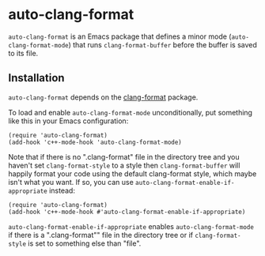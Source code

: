 auto-clang-format
=================

`auto-clang-format` is an Emacs package that defines a minor mode
(`auto-clang-format-mode`) that runs `clang-format-buffer` before the buffer is
saved to its file.


Installation
------------

`auto-clang-format` depends on the [clang-format] package.

To load and enable `auto-clang-format-mode` unconditionally, put something like
this in your Emacs configuration:

```elisp
(require 'auto-clang-format)
(add-hook 'c++-mode-hook 'auto-clang-format-mode)
```

Note that if there is no ".clang-format" file in the directory tree and you
haven't set `clang-format-style` to a style then `clang-format-buffer` will
happily format your code using the default clang-format style, which maybe
isn't what you want. If so, you can use
`auto-clang-format-enable-if-appropriate` instead:

```elisp
(require 'auto-clang-format)
(add-hook 'c++-mode-hook #'auto-clang-format-enable-if-appropriate)
```

`auto-clang-format-enable-if-appropriate` enables `auto-clang-format-mode` if
there is a ".clang-format"" file in the directory tree or if
`clang-format-style` is set to something else than "file".

[clang-format]: https://melpa.org/#/clang-format
